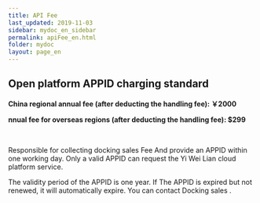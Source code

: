 ```yaml
---
title: API Fee
last_updated: 2019-11-03
sidebar: mydoc_en_sidebar
permalink: apiFee_en.html
folder: mydoc
layout: page_en
---
```



## Open platform APPID charging standard

**China regional annual fee (after deducting the handling fee): ￥2000**

**nnual fee for overseas regions (after deducting the handling fee): $299**

&emsp;

Responsible for collecting docking sales Fee And provide an APPID within one working day. Only a valid APPID can request the Yi Wei Lian cloud platform service.

The validity period of the APPID is one year. If The APPID is expired but not renewed, it will automatically expire. You can contact Docking sales .



